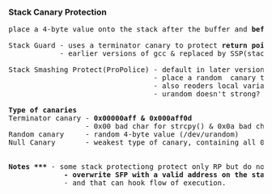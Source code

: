### Stack Canary Protection 
<pre>
place a 4-byte value onto the stack after the buffer and <b>before the return pointer</b>

Stack Guard - uses a terminator canary to protect <b>return pointer</b>
            - earlier versions of gcc & replaced by SSP(stack smashing protector

Stack Smashing Protect(ProPolice) - default in later versions of gcc
                                  - place a random  canary to protect <b>RP & SFP</b>
                                  - also reoders local variables,protecting them from common attacks.
                                  - urandom doesn't strong? -> reverts back to using a terminator canary. 

<b>Type of canaries</b>
Terminator canary - <b>0x00000aff & 0x000aff0d</b>
                  - 0x00 bad char for strcpy() & 0x0a bad char for gets()
Random canary     - random 4-byte value (/dev/urandom)
Null Canary       - weakest type of canary, containing all 0s.


<b>Notes ***</b> - some stack protectiong protect only RP but do not protect the savaed frame pointer. 
          <b>   - overwrite SFP with a valid address on the stack that we control,followed by terminator canary,followed by our shellcode</b>
             - and that can hook flow of execution. 
</pre>
